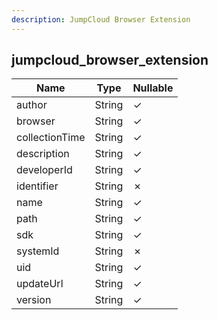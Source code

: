 ```yaml
---
description: JumpCloud Browser Extension
---
```

jumpcloud_browser_extension
---------------------------

| **Name**       | **Type** | **Nullable** |
| -------------- | -------- | ------------ |
| author         | String   | &check;      |
| browser        | String   | &check;      |
| collectionTime | String   | &check;      |
| description    | String   | &check;      |
| developerId    | String   | &check;      |
| identifier     | String   | &cross;      |
| name           | String   | &check;      |
| path           | String   | &check;      |
| sdk            | String   | &check;      |
| systemId       | String   | &cross;      |
| uid            | String   | &check;      |
| updateUrl      | String   | &check;      |
| version        | String   | &check;      |
